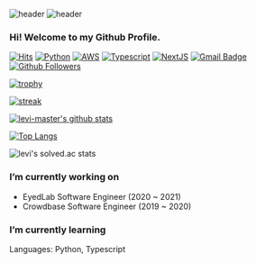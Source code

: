 ![header](https://capsule-render.vercel.app/api?type=Waving&color=DB4455&height=300&section=header&text=DEVELOPER&fontSize=90&fontColor=dbdbdb)
![header](https://capsule-render.vercel.app/api?type=Soft&color=00000&height=60&section=header&text=LEVI&fontSize=18&fontColor=dbdbdb)

### Hi! Welcome to my Github Profile.

[![Hits](https://hits.seeyoufarm.com/api/count/incr/badge.svg?url=https%3A%2F%2Fgithub.com%2Flevi-higher)](https://github.com/levi-higher)
[![Python](https://img.shields.io/badge/Python-3766AB?style=flat-square&logo=Python&logoColor=white)](https://www.python.org)
[![AWS](https://img.shields.io/badge/AWS-DB4455?style=flat-square&logo=Amazon%20AWS&logoColor=white)](https://aws.amazon.com/)
[![Typescript](https://img.shields.io/badge/TpyeScript-719af4?style=flat-square&logo=Typescript&logoColor=white)](https://typescriptlang.org)
[![NextJS](https://img.shields.io/badge/NextJS-000000?style=flat-square&logo=Next.js&logoColor=white)](https://nextjs.org)
[![Gmail Badge](https://img.shields.io/badge/-Gmail-d14836?style=flat-square&logo=Gmail&logoColor=white&link=mailto:levi-higher@gmail.com)](mailto:levi-higher@gmail.com)
[![Github Followers](https://img.shields.io/github/followers/levi-higher?color=06d6a0&label=Github%20Followers&style=for-the-badge)](https://github.com/levi-higher?tab=followers)

[![trophy](https://github-profile-trophy.vercel.app/?username=levi-higher&theme=chalk&row=2&column=5)](https://github.com/ryo-ma/github-profile-trophy)

[![streak](https://github-readme-streak-stats.herokuapp.com/?user=levi-higher&theme=calm)](https://github.com/levi-higher)

[![levi-master's github stats](https://github-readme-stats.vercel.app/api?username=levi-higher&show_icons=true&theme=dracula)](https://github.com/levi-higher)

[![Top Langs](https://github-readme-stats.vercel.app/api/top-langs/?username=levi-higher&layout=compact&langs_count=8&theme=dracula)](https://github.com/levi-higher)

![levi's solved.ac stats](http://mazassumnida.wtf/api/v2/generate_badge?boj=levi_higher)


### I’m currently working on
- EyedLab Software Engineer (2020 ~ 2021)
- Crowdbase Software Engineer (2019 ~ 2020)

### I’m currently learning
Languages: Python, Typescript
